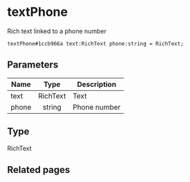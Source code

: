 # textPhone
Rich text linked to a phone number

```
textPhone#1ccb966a text:RichText phone:string = RichText;
```

## Parameters
| Name | Type | Description |
| ---- | :----: | ----------- |
| text | RichText | Text |
| phone | string | Phone number |


## Type
RichText

## Related pages
